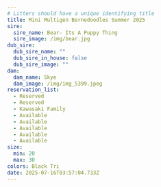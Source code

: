 ```yaml
---
# Litters should have a unique identifying title
title: Mini Multigen Bernedoodles Summer 2025
sire:
  sire_name: Bear- Its A Puppy Thing
  sire_image: /img/bear.jpg
dub_sire:
  dub_sire_name: ""
  dub_sire_in_house: false
  dub_sire_image: ""
dam:
  dam_name: Skye
  dam_image: /img/img_5399.jpeg
reservation_list:
  - Reserved
  - Reserved
  - Kawasaki Family
  - Available
  - Available
  - Available
  - Available
  - Available
size:
  min: 20
  max: 30
colors: Black Tri
date: 2025-07-16T03:57:04.733Z
---
```

